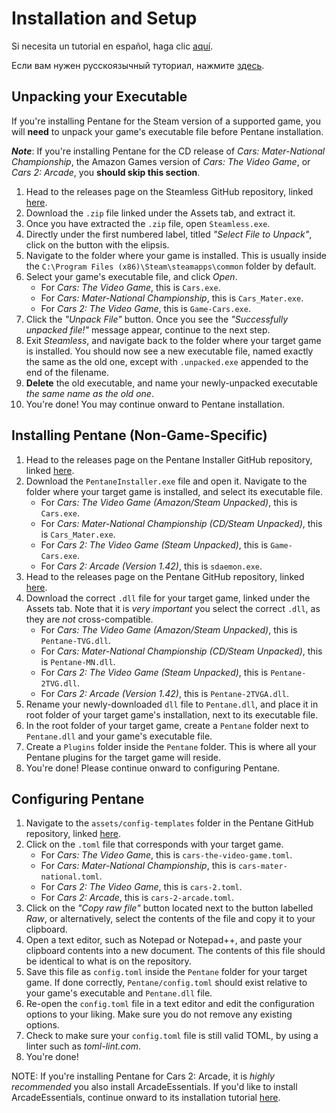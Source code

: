 # Installation and Setup

Si necesita un tutorial en español, haga clic [aquí](https://docs.google.com/document/d/1-JMqgFMapPnOLLIyFkVIt2tMPIa69cbanFE3JObz1wA).

Если вам нужен русскоязычный туториал, нажмите [здесь](https://docs.google.com/document/d/1GjcIO-WiiNa1pBaw-ebC5h4a-Ynzf2rBOzqBgNX-oEU).

## Unpacking your Executable

If you're installing Pentane for the Steam version of a supported game, you will **need** to unpack your game's executable file before Pentane installation.

***Note***: If you're installing Pentane for the CD release of *Cars: Mater-National Championship*, the Amazon Games version of *Cars: The Video Game*, or *Cars 2: Arcade*, you **should skip this section**.

1. Head to the releases page on the Steamless GitHub repository, linked [here](https://github.com/atom0s/Steamless/releases/latest).
2. Download the `.zip` file linked under the Assets tab, and extract it.
3. Once you have extracted the `.zip` file, open `Steamless.exe`.
4. Directly under the first numbered label, titled *"Select File to Unpack"*, click on the button with the elipsis.
5. Navigate to the folder where your game is installed. This is usually inside the `C:\Program Files (x86)\Steam\steamapps\common` folder by default.
6. Select your game's executable file, and click *Open*.
	- For *Cars: The Video Game*, this is `Cars.exe`.
	- For *Cars: Mater-National Championship*, this is `Cars_Mater.exe`.
	- For *Cars 2: The Video Game*, this is `Game-Cars.exe`.
7. Click the *"Unpack File"* button. Once you see the *"Successfully unpacked file!"* message appear, continue to the next step.
8. Exit *Steamless*, and navigate back to the folder where your target game is installed. You should now see a new executable file, named exactly the same as the old one, except with `.unpacked.exe` appended to the end of the filename.
9. **Delete** the old executable, and name your newly-unpacked executable *the same name as the old one*.
10. You're done! You may continue onward to Pentane installation.

## Installing Pentane (Non-Game-Specific)
1. Head to the releases page on the Pentane Installer GitHub repository, linked [here](https://github.com/high-octane-dev/pentane-installer/releases/latest).
2. Download the `PentaneInstaller.exe` file and open it. Navigate to the folder where your target game is installed, and select its executable file.
	- For *Cars: The Video Game (Amazon/Steam Unpacked)*, this is `Cars.exe`.
	- For *Cars: Mater-National Championship (CD/Steam Unpacked)*, this is `Cars_Mater.exe`.
	- For *Cars 2: The Video Game (Steam Unpacked)*, this is `Game-Cars.exe`.
	- For *Cars 2: Arcade (Version 1.42)*, this is `sdaemon.exe`.
3. Head to the releases page on the Pentane GitHub repository, linked [here](https://github.com/high-octane-dev/pentane/releases/latest/).
4. Download the correct `.dll` file for your target game, linked under the Assets tab. Note that it is *very important* you select the correct `.dll`, as they are *not* cross-compatible.
	- For *Cars: The Video Game (Amazon/Steam Unpacked)*, this is `Pentane-TVG.dll`.
	- For *Cars: Mater-National Championship (CD/Steam Unpacked)*, this is `Pentane-MN.dll`.
	- For *Cars 2: The Video Game (Steam Unpacked)*, this is `Pentane-2TVG.dll`.
	- For *Cars 2: Arcade (Version 1.42)*, this is `Pentane-2TVGA.dll`.
5. Rename your newly-downloaded `dll` file to `Pentane.dll`, and place it in root folder of your target game's installation, next to its executable file.
6. In the root folder of your target game, create a `Pentane` folder next to `Pentane.dll` and your game's executable file.
7. Create a `Plugins` folder inside the `Pentane` folder. This is where all your Pentane plugins for the target game will reside.
8. You're done! Please continue onward to configuring Pentane.

## Configuring Pentane
1. Navigate to the `assets/config-templates` folder in the Pentane GitHub repository, linked [here](https://github.com/high-octane-dev/pentane/tree/main/assets/config-templates/).
2. Click on the `.toml` file that corresponds with your target game.
	- For *Cars: The Video Game*, this is `cars-the-video-game.toml`.
	- For *Cars: Mater-National Championship*, this is `cars-mater-national.toml`.
	- For *Cars 2: The Video Game*, this is `cars-2.toml`.
	- For *Cars 2: Arcade*, this is `cars-2-arcade.toml`.
3. Click on the *"Copy raw file"* button located next to the button labelled *Raw*, or alternatively, select the contents of the file and copy it to your clipboard.
4. Open a text editor, such as Notepad or Notepad++, and paste your clipboard contents into a new document. The contents of this file should be identical to what is on the repository.
5. Save this file as `config.toml` inside the `Pentane` folder for your target game. If done correctly, `Pentane/config.toml` should exist relative to your game's executable and `Pentane.dll` file.
6. Re-open the `config.toml` file in a text editor and edit the configuration options to your liking. Make sure you do not remove any existing options.
7. Check to make sure your `config.toml` file is still valid TOML, by using a linter such as *toml-lint.com*.
8. You're done!

NOTE: If you're installing Pentane for Cars 2: Arcade, it is *highly recommended* you also install ArcadeEssentials. If you'd like to install ArcadeEssentials, continue onward to its installation tutorial [here](./games/cars-2/guides/arcade-essentials.md).